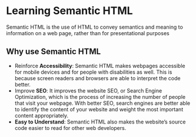 # Learning Semantic HTML
Semantic HTML is the use of HTML to convey semantics and meaning to information on a web page, rather than for presentational purposes

## Why use Semantic HTML
- Reinforce **Accessibility**: Semantic HTML makes webpages accessible for mobile devices and for people with disabilities as well. This is because screen readers and browsers are able to interpret the code better.
- Improve **SEO**: It improves the website SEO, or Search Engine Optimization, which is the process of increasing the number of people that visit your webpage. With better SEO, search engines are better able to identify the content of your website and weight the most important content appropriately.
- **Easy to Understand**: Semantic HTML also makes the website’s source code easier to read for other web developers.

